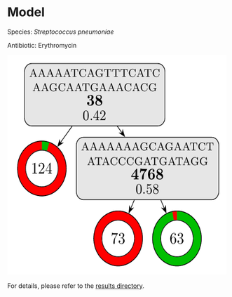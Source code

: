 
# Model

Species: *Streptococcus pneumoniae*

Antibiotic: Erythromycin

<img src="./model.png" width=500 height=500 />

For details, please refer to the [results directory](../../../../../results/cart_b/streptococcus%20pneumoniae/erythromycin/repeat_1/).


